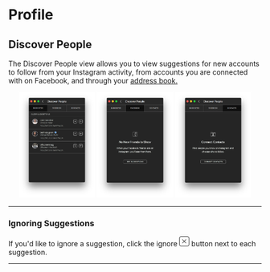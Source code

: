 # Profile

## Discover People

The Discover People view allows you to view suggestions for new accounts to follow from your Instagram activity, from accounts you are connected with on Facebook, and through your [address book.](//views/profile/invitecontacts.md)

<p style="text-align: center; margin-top: 1em;"><img src="/views/assets/profile-discoverpeople.png" width="30%" height="30%" /> <img src="/views/assets/profile-discoverpeople2.png" width="30%" height="30%" /> <img src="/views/assets/profile-discoverpeople3.png" width="30%" height="30%" /></p>

------

### Ignoring Suggestions

If you'd like to ignore a suggestion, click the ignore <img src="/views/assets/actions-dismiss.png" width="20" height="20" /> button next to each suggestion.

------

